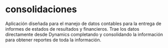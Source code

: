 # consolidaciones
Aplicación diseñada para el manejo de datos contables para la entrega de informes de estados de resultados y financieros. Trae los datos directamente desde Dynamics completando y consolidando la información para obtener reportes de toda la información.
